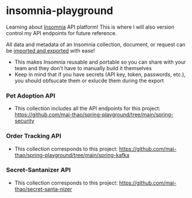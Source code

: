 # insomnia-playground
Learning about [Insomnia](https://docs.insomnia.rest/insomnia/get-started) API platform! This is where I will also version control my API endpoints for future reference.

All data and metadata of an Insomnia collection, document, or request can be [imported and exported](https://docs.insomnia.rest/insomnia/import-export-data) with ease! 
* This makes Insomnia reusable and portable so you can share with your team and they don't have to manually build it themselves
* Keep in mind that if you have secrets (API key, token, passwords, etc.), you should obfsucate them or exlucde them during the export

### Pet Adoption API
* This collection includes all the API endpoints for this project: https://github.com/mai-thao/spring-playground/tree/main/spring-security

### Order Tracking API
* This collection corresponds to this project: https://github.com/mai-thao/spring-playground/tree/main/spring-kafka

### Secret-Santanizer API
* This collection corresponds to this project: https://github.com/mai-thao/secret-santa-nizer

